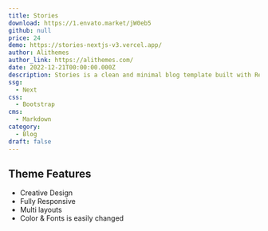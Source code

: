 ```yaml
---
title: Stories
download: https://1.envato.market/jW0eb5
github: null
price: 24
demo: https://stories-nextjs-v3.vercel.app/
author: Alithemes
author_link: https://alithemes.com/
date: 2022-12-21T00:00:00.000Z
description: Stories is a clean and minimal blog template built with React Next.js aiming at faster performance, high code quality & SEO.
ssg:
  - Next
css:
  - Bootstrap
cms:
  - Markdown
category:
  - Blog
draft: false
---
```


## Theme Features

- Creative Design
- Fully Responsive
- Multi layouts
- Color & Fonts is easily changed
